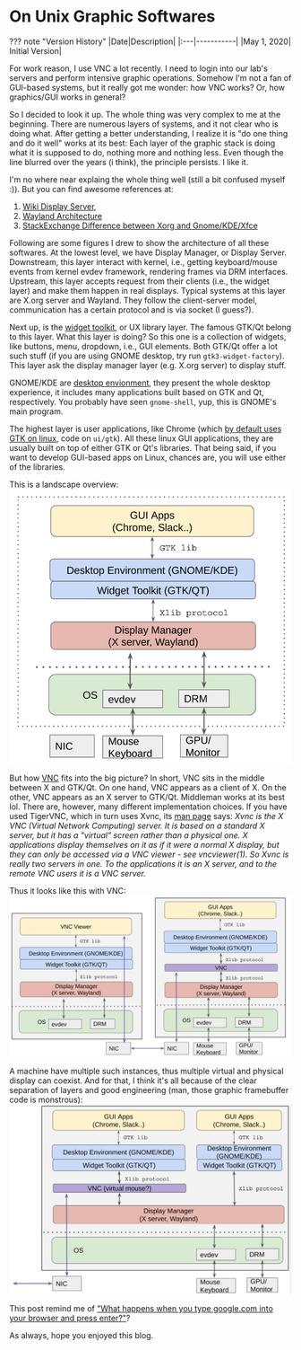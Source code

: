 # On Unix Graphic Softwares

??? note "Version History"
	|Date|Description|
	|:---|-----------|
	|May 1, 2020| Initial Version|


For work reason, I use VNC a lot recently. I need to login into our lab's servers and perform
intensive graphic operations. Somehow I'm not a fan of GUI-based systems,
but it really got me wonder: how VNC works? Or, how graphics/GUI works in general?

So I decided to look it up. The whole thing was very complex to me at the beginning.
There are numerous layers of systems, and it not clear who is doing what.
After getting a better understanding, I realize it is "do one thing and do it well" works at its best:
Each layer of the graphic stack is doing what it is supposed to do, nothing more and nothing less.
Even though the line blurred over the years (i think), the principle persists. I like it.

I'm no where near explaing the whole thing well (still a bit confused myself :)).
But you can find awesome references at:
1) [Wiki Display Server](https://en.wikipedia.org/wiki/Display_server),
2) [Wayland Architecture](https://wayland.freedesktop.org/architecture.html)
3) [StackExchange Difference between Xorg and Gnome/KDE/Xfce](https://unix.stackexchange.com/questions/345344/difference-between-xorg-and-gnome-kde-xfce)

Following are some figures I drew to show the architecture of all these softwares.
At the lowest level, we have Display Manager, or Display Server.
Downstream, this layer interact with kernel, i.e., getting keyboard/mouse events from kernel evdev framework,
rendering frames via DRM interfaces.
Upstream, this layer accepts request from their clients (i.e., the widget layer) and make them happen in real displays.
Typical systems at this layer are X.org server and Wayland. They follow the client-server model,
communication has a certain protocol and is via socket (I guess?). 

Next up, is the [widget toolkit](https://en.wikipedia.org/wiki/Widget_toolkit), or UX library layer.
The famous GTK/Qt belong to this layer.
What this layer is doing? So this one is a collection of widgets, like buttons, menu, dropdown,
i.e., GUI elements. Both GTK/Qt offer a lot such stuff (if you are using GNOME desktop, try run `gtk3-widget-factory`).
This layer ask the display manager layer (e.g. X.org server) to display stuff.

GNOME/KDE are [desktop envionment](https://en.wikipedia.org/wiki/Desktop_environment),
they present the whole desktop experience, it includes many applications built based on GTK and Qt, respectively.
You probably have seen `gnome-shell`, yup, this is GNOME's main program.

The highest layer is user applications, like Chrome (which [by default uses GTK on linux](http://dev.chromium.org/developers/design-documents/conventions-and-patterns-for-multi-platform-development), code on `ui/gtk`).
All these linux GUI applications, they are usually built on top of either GTK or Qt's libraries.
That being said, if you want to develop GUI-based apps on Linux, chances are, you
will use either of the libraries.

This is a landscape overview:
![20200501-on-graphic-softwares-img1.png](20200501-on-graphic-softwares-img1.png)

But how [VNC](https://en.wikipedia.org/wiki/Virtual_Network_Computing) fits into the big picture?
In short, VNC sits in the middle between X and GTK/Qt.
On one hand, VNC appears as a client of X. On the other, VNC appears as an X server to GTK/Qt.
Middleman works at its best lol. There are, however, many different implementation choices.
If you have used TigerVNC, which in turn uses Xvnc, its [man page](https://tigervnc.org/doc/Xvnc.html) says:
*Xvnc is the X VNC (Virtual Network Computing) server. It is based on a standard X server, but it has a "virtual" screen rather than a physical one. X applications display themselves on it as if it were a normal X display, but they can only be accessed via a VNC viewer - see vncviewer(1). So Xvnc is really two servers in one. To the applications it is an X server, and to the remote VNC users it is a VNC server.*

Thus it looks like this with VNC:
![20200501-on-graphic-softwares-img2.png](20200501-on-graphic-softwares-img2.png)

A machine have multiple such instances, thus multiple virtual and physical display can coexist.
And for that, I think it's all because of the clear separation of layers and good engineering
(man, those graphic framebuffer code is monstrous):
![20200501-on-graphic-softwares-img3.png](20200501-on-graphic-softwares-img3.png)

This post remind me of ["What happens when you type google.com into your browser and press enter?"](https://github.com/alex/what-happens-when)?

As always, hope you enjoyed this blog.
